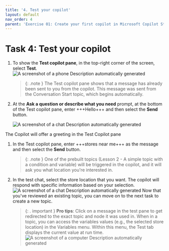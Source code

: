 ```yaml
---
title: '4. Test your copilot'
layout: default
nav_order: 4
parent: 'Exercise 01: Create your first copilot in Microsoft Copilot Studio'
---
```


# Task 4: Test your copilot

1.	To show the **Test copilot pane**, in the top-right corner of the screen, select **Test**.
 	![A screenshot of a phone Description automatically generated](instructions271830\Media01\0e9e686b261880f356ea88bd67fcf2ab.png)

	>{: .note } The Test copilot pane shows that a message has already been sent to you from the copilot. This message was sent from the Conversation Start topic, which begins automatically.

2. At the **Ask a question or describe what you need** prompt, at the bottom of the Test copilot pane, enter +++Hello+++ and then select the **Send** button.

    ![A screenshot of a chat Description automatically generated](instructions271830\Media01\b7379599686d5ed466fd726a4e91ea5f.png)

The Copilot will offer a greeting in the Test Copilot pane

1.	In the Test copilot pane, enter +++stores near me+++ as the message and then select the **Send** button. 

	>{: .note } One of the prebuilt topics (Lesson 2 - A simple topic with a condition and variable) will be triggered in the copilot, and it will ask you what location you're interested in.

2.	In the test chat, select the store location that you want. The copilot will respond with specific information based on your selection.
 	![A screenshot of a chat Description automatically generated](instructions271830\Media01\06911c6766d0d1151ad10b6f2bde34a1.png)
 	Now that you've reviewed an existing topic, you can move on to the next task to create a new topic.

    >{: . important }	**Pro tips**: Click on a message in the test pane to get redirected to the exact topic and node it was used in. When in a topic, you can access the variables values (e.g., the selected store location) in the Variables menu. Within this menu, the Test tab displays the current value at run time. ![A screenshot of a computer Description automatically generated](instructions271830\Media01\16e1af56e7a7fbdf562121dd8bf7ecac.png)
